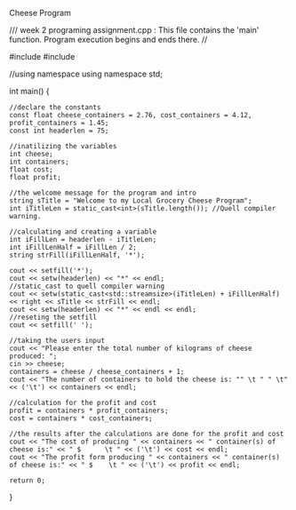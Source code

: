 Cheese Program 

/// week 2 programing assignment.cpp : This file contains the 'main' function. Program execution begins and ends there.
//

#include <iostream>
#include <iomanip>
    
//using namespace
using namespace std;

int main()
{

    //declare the constants
    const float cheese_containers = 2.76, cost_containers = 4.12, profit_containers = 1.45;
    const int headerlen = 75;

    //inatilizing the variables
    int cheese;
    int containers;
    float cost;
    float profit;

    //the welcome message for the program and intro
    string sTitle = "Welcome to my Local Grocery Cheese Program";
    int iTitleLen = static_cast<int>(sTitle.length()); //Quell compiler warning. 

    //calculating and creating a variable
    int iFillLen = headerlen - iTitleLen;
    int iFillLenHalf = iFillLen / 2;
    string strFill(iFillLenHalf, '*');

    cout << setfill('*');
    cout << setw(headerlen) << "*" << endl;
    //static_cast to quell compiler warning 
    cout << setw(static_cast<std::streamsize>(iTitleLen) + iFillLenHalf) << right << sTitle << strFill << endl;
    cout << setw(headerlen) << "*" << endl << endl;
    //reseting the setfill
    cout << setfill(' ');

    //taking the users input 
    cout << "Please enter the total number of kilograms of cheese produced: ";
    cin >> cheese;
    containers = cheese / cheese_containers + 1;
    cout << "The number of containers to hold the cheese is: "" \t " " \t" << ('\t') << containers << endl;

    //calculation for the profit and cost
    profit = containers * profit_containers;
    cost = containers * cost_containers;

    //the results after the calculations are done for the profit and cost 
    cout << "The cost of producing " << containers << " container(s) of cheese is:" << " $      \t " << ('\t') << cost << endl;
    cout << "The profit form producing " << containers << " container(s) of cheese is:" << " $    \t " << ('\t') << profit << endl;

    return 0;
}
